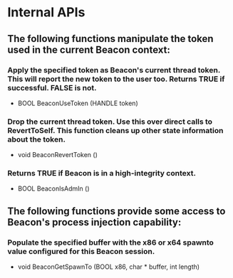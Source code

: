 # Internal APIs

## The following functions manipulate the token used in the current Beacon context:

### Apply the specified token as Beacon's current thread token. This will report the new token to the user too. Returns TRUE if successful. FALSE is not.

 - BOOL BeaconUseToken (HANDLE token)

### Drop the current thread token. Use this over direct calls to RevertToSelf. This function cleans up other state information about the token.

 - void BeaconRevertToken ()

### Returns TRUE if Beacon is in a high-integrity context.

 - BOOL BeaconIsAdmIn ()

## The following functions provide some access to Beacon's process injection capability:

### Populate the specified buffer with the x86 or x64 spawnto value configured for this Beacon session.

 - void BeaconGetSpawnTo (BOOL x86, char * buffer, int length)
